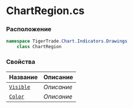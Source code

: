 
# ChartRegion.cs
### Расположение
```csharp
namespace TigerTrade.Chart.Indicators.Drawings  
    class ChartRegion
```

### Свойства
| Название | Описание |
| --- | --- |
| [`Visible`](./Свойства/Visible.md) | *Описание* |
| [`Color`](./Свойства/Color.md) | *Описание* |
